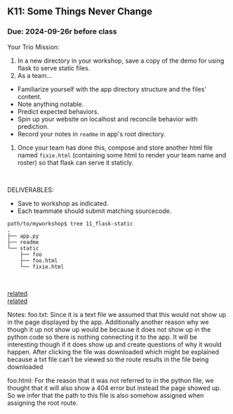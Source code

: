 ## K11: Some Things Never Change
### Due: 2024-09-26r before class

Your Trio Mission:

1. In a new directory in your workshop, save a copy of the demo for using flask to serve static files.
1. As a team...
  - Familiarize yourself with the app directory structure and the files' content.
  - Note anything notable.
  - Predict expected behaviors.
  - Spin up your website on localhost and reconcile behavior with prediction.
  - Record your notes in `readme` in app's root directory.
1. Once your team has done this, compose and store another html file named `fixie.html` (containing some html to render your team name and roster) so that flask can serve it staticly.

<br>

DELIVERABLES:
* Save to workshop as indicated.
* Each teammate should submit matching sourcecode.

```
path/to/myworkshop$ tree 11_flask-static
.
├── app.py
├── readme
└── static
    ├── foo
    ├── foo.html
    └── fixie.html
```

<br>

[related](https://ukulelemagazine.com/lessons/uke-lesson-3-chords-and-the-truth-country-songwriting-legend-harlan-howard)  
[related](https://en.wikipedia.org/wiki/Plain_text)  

Notes:
foo.txt: Since it is a text file we assumed that this would not show up in the page displayed by the app. Additionally another reason why we though it up not show up would be because it does not show up in the python code so there is nothing connecting it to the app. It will be interesting though if it does show up and create questions of why it would happen. After clicking the file was downloaded which might be explained because a txt file can't be viewed so the route results in the file being downloaded

foo.html: For the reason that it was not referred to in the python file, we thought that it will also show a 404 error but instead the page showed up. So we infer that the path to this file is also somehow assigned when assigning the root route.
